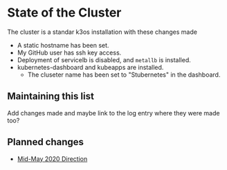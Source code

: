 # State of the Cluster

The cluster is a standar k3os installation with these changes made

- A static hostname has been set.
- My GitHub user has ssh key access.
- Deployment of servicelb is disabled, and `metallb` is installed.
- kubernetes-dashboard and kubeapps are installed.
  - The cluseter name has been set to "Stubernetes" in the dashboard.

## Maintaining this list

Add changes made and maybe link to the log entry where they were made too?

## Planned changes

- [Mid-May 2020 Direction](40c69f2f-1c10-4ae6-a40b-cdd74c8e26bf.md)
